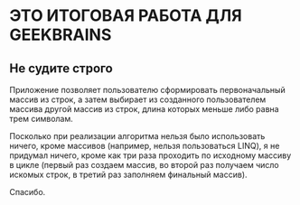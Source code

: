# ЭТО ИТОГОВАЯ РАБОТА ДЛЯ GEEKBRAINS

## Не судите строго

Приложение позволяет пользователю сформировать первоначальный массив из строк, а затем выбирает из созданного пользователем массива другой массив из строк, длина которых меньше либо равна трем символам.

Посколько при реализации алгоритма нельзя было использовать ничего, кроме массивов (например, нельзя пользоваться LINQ), я не придумал ничего, кроме как три раза проходить по исходному массиву в цикле (первый раз создаем массив, во второй раз получаем число искомых строк, в третий раз заполняем финальный массив).

Спасибо.